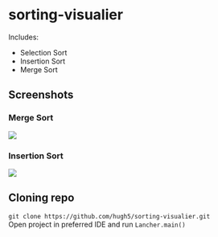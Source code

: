 # sorting-visualier
Includes:
- Selection Sort
- Insertion Sort
- Merge Sort

## Screenshots
### Merge Sort
<img src="https://user-images.githubusercontent.com/110031011/199427192-5e1e614c-41d8-4594-a091-2ed6fdba76e1.png">

### Insertion Sort
<img src="https://user-images.githubusercontent.com/110031011/199284794-d29e75ae-afb3-4c4b-a614-443256d833d4.png">

## Cloning repo
`git clone https://github.com/hugh5/sorting-visualier.git` <br>
Open project in preferred IDE and run `Lancher.main()`
